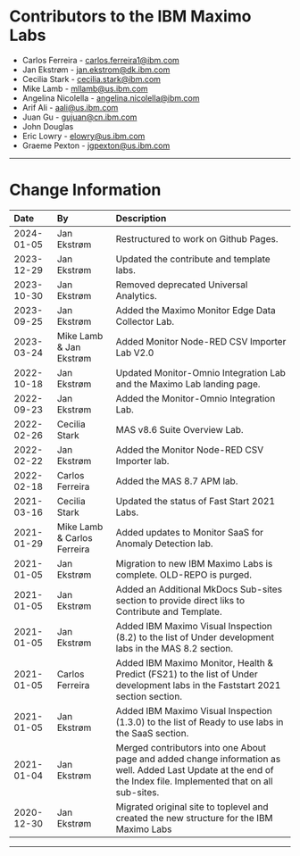 # Contributors to the IBM Maximo Labs

- Carlos Ferreira - <carlos.ferreira1@ibm.com>
- Jan Ekstrøm - <jan.ekstrom@dk.ibm.com>
- Cecilia Stark - <cecilia.stark@ibm.com>
- Mike Lamb - <mllamb@us.ibm.com>
- Angelina Nicolella - <angelina.nicolella@ibm.com>
- Arif Ali - <aali@us.ibm.com>
- Juan Gu -  <gujuan@cn.ibm.com>
- John Douglas 
- Eric Lowry - <elowry@us.ibm.com>
- Graeme Pexton - <jgpexton@us.ibm.com>

---

# Change Information

|Date     |By             | Description                                           |
|:--------|:--------------|:------------------------------------------------------|
|2024-01-05|Jan Ekstrøm|Restructured to work on Github Pages.|
|2023-12-29|Jan Ekstrøm|Updated the contribute and template labs.|
|2023-10-30|Jan Ekstrøm|Removed deprecated Universal Analytics.|
|2023-09-25|Jan Ekstrøm|Added the Maximo Monitor Edge Data Collector Lab.|
|2023-03-24|Mike Lamb & Jan Ekstrøm|Added Monitor Node-RED CSV Importer Lab V2.0|
|2022-10-18|Jan Ekstrøm|Updated Monitor-Omnio Integration Lab and the Maximo Lab landing page.|
|2022-09-23|Jan Ekstrøm|Added the Monitor-Omnio Integration Lab.|
|2022-02-26|Cecilia Stark|MAS v8.6 Suite Overview Lab. |
|2022-02-22|Jan Ekstrøm|Added the Monitor Node-RED CSV Importer lab.|
|2022-02-18|Carlos Ferreira|Added the MAS 8.7 APM lab.|
|2021-03-16|Cecilia Stark|Updated the status of Fast Start 2021 Labs.|
|2021-01-29|Mike Lamb & Carlos Ferreira |Added updates to Monitor SaaS for Anomaly Detection lab. |
|2021-01-05|Jan Ekstrøm|Migration to new IBM Maximo Labs is complete. OLD-REPO is purged.|
|2021-01-05|Jan Ekstrøm|Added an Additional MkDocs Sub-sites section to provide direct liks to Contribute and Template.|
|2021-01-05|Jan Ekstrøm|Added IBM Maximo Visual Inspection (8.2) to the list of Under development labs in the MAS 8.2 section.|
|2021-01-05|Carlos Ferreira|Added IBM Maximo Monitor, Health & Predict (FS21) to the list of Under development labs in the Faststart 2021 section section.|
|2021-01-05|Jan Ekstrøm|Added IBM Maximo Visual Inspection (1.3.0) to the list of Ready to use labs in the SaaS section.|
|2021-01-04|Jan Ekstrøm|Merged contributors into one About page and added change information as well. Added Last Update at the end of the Index file. Implemented that on all sub-sites.|
|2020-12-30|Jan Ekstrøm|Migrated original site to toplevel and created the new structure for the IBM Maximo Labs |

---
